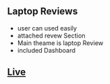 ## Laptop Reviews

- user can used easily
- attached revew Section
- Main theame is laptop Review
- included Dashboard

## [Live](https://precious-gumdrop-da9875.netlify.app/dashBoard)
